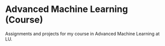 # Advanced Machine Learning (Course)
Assignments and projects for my course in Advanced Machine Learning at LU. 
